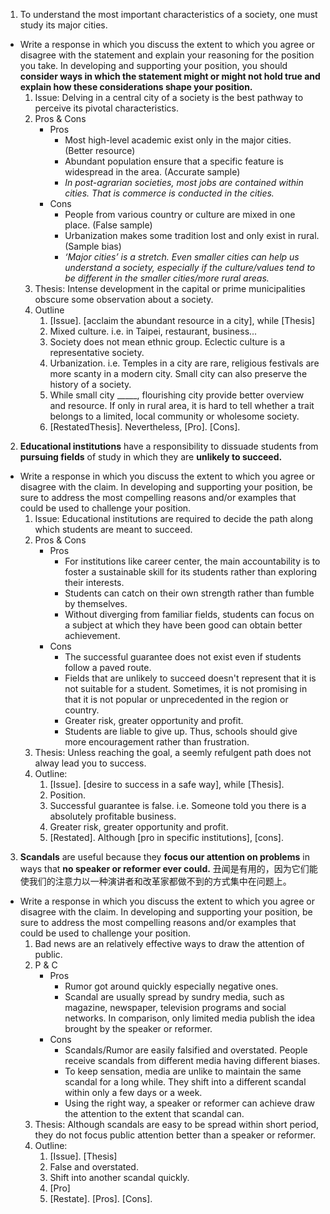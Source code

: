 
1. To understand the most important characteristics of a society, one must study its major cities.
- Write a response in which you discuss the extent to which you agree or disagree with the statement and explain your reasoning for the position you take. In developing and supporting your position, you should **consider ways in which the statement might or might not hold true and explain how these considerations shape your position.**
	1. Issue: Delving in a central city of a society is the best pathway to perceive its pivotal characteristics.
	2. Pros & Cons
		- Pros
			- Most high-level academic exist only in the major cities. (Better resource)
			- Abundant population ensure that a specific feature is widespread in the area. (Accurate sample)
			- *In post-agrarian societies, most jobs are contained within cities. That is commerce is conducted in the cities.*
		- Cons
			- People from various country or culture are mixed in one place. (False sample) 
			- Urbanization makes some tradition lost and only exist in rural. (Sample bias)
			- *‘Major cities’ is a stretch. Even smaller cities can help us understand a society, especially if the culture/values tend to be different in the smaller cities/more rural areas.*
	3. Thesis: Intense development in the capital or prime municipalities obscure some observation about a society.
	4. Outline
		1. [Issue]. [acclaim the abundant resource in a city], while [Thesis]
		2. Mixed culture. i.e. in Taipei, restaurant, business... 
		3. Society does not mean ethnic group. Eclectic culture is a representative society.
		4. Urbanization. i.e. Temples in a city are rare, religious festivals are more scanty in a modern city. Small city can also preserve the history of a society. 
		5. While small city _____, flourishing city provide better overview and resource. If only in rural area, it is hard to tell whether a trait belongs to a limited, local community or wholesome society.
		6. [RestatedThesis]. Nevertheless, [Pro]. [Cons].

2. **Educational institutions** have a responsibility to dissuade students from **pursuing fields** of study in which they are **unlikely to succeed.**
- Write a response in which you discuss the extent to which you agree or disagree with the claim. In developing and supporting your position, be sure to address the most compelling reasons and/or examples that could be used to challenge your position.
	1. Issue: Educational institutions are required to decide the path along which students are meant to succeed.
	2. Pros & Cons
		- Pros
			- For institutions like career center, the main accountability is to foster a sustainable skill for its students rather than exploring their interests.
			- Students can catch on their own strength rather than fumble by themselves.
			- Without diverging from familiar fields, students can focus on a subject at which they have been good can obtain better achievement.
		- Cons
			- The successful guarantee does not exist even if students follow a paved route.
			- Fields that are unlikely to succeed doesn't represent that it is not suitable for a student. Sometimes, it is not promising in that it is not popular or unprecedented in the region or country.
			- Greater risk, greater opportunity and profit.
			- Students are liable to give up. Thus, schools should give more encouragement rather than frustration.
	3. Thesis: Unless reaching the goal, a seemly refulgent path does not alway lead you to success.
	4. Outline:
		1. [Issue]. [desire to success in a safe way], while [Thesis].
		2. Position.
		3. Successful guarantee is false. i.e. Someone told you there is a absolutely profitable business.
		4. Greater risk, greater opportunity and profit.
		5. [Restated]. Although [pro in specific institutions], [cons].

3. **Scandals** are useful because they **focus our attention on problems** in ways that **no speaker or reformer ever could.** 丑闻是有用的，因为它们能使我们的注意力以一种演讲者和改革家都做不到的方式集中在问题上。
- Write a response in which you discuss the extent to which you agree or disagree with the claim. In developing and supporting your position, be sure to address the most compelling reasons and/or examples that could be used to challenge your position.
	1. Bad news are an relatively effective ways to draw the attention of public.
	2. P & C
		- Pros
			- Rumor got around quickly especially negative ones.
			- Scandal are usually spread by sundry media, such as magazine, newspaper, television programs and social networks. In comparison, only limited media publish the idea brought by the speaker or reformer.
		- Cons
			- Scandals/Rumor are easily falsified and overstated. People receive scandals from different media having different biases.
			- To keep sensation, media are unlike to maintain the same scandal for a long while. They shift into a different scandal within only a few days or a week.
			- Using the right way, a speaker or reformer can achieve draw the attention to the extent that scandal can.
	3. Thesis: Although scandals are easy to be spread within short period, they do not focus public attention better than a speaker or reformer.
	4. Outline:
		1. [Issue]. [Thesis]
		2. False and overstated. 
		3. Shift into another scandal quickly.
		4. [Pro]
		5. [Restate]. [Pros]. [Cons].
	